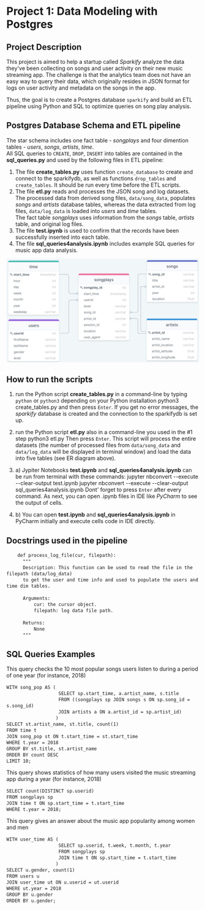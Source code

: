 # Project 1: Data Modeling with Postgres
## Project Description
This project is aimed to help a startup called *Sparkify* analyze the data they've been collecting on songs and user activity on their new music streaming app. 
The challenge is that the analytics team does not have an easy way to query their data, which originally resides in JSON format for logs on user activity and metadata on the songs in the app.

Thus, the goal is to create a Postgres database `sparkify` and build an ETL pipeline using Python and SQL to optimize queries on song play analysis.

## Postgres Database Schema and ETL pipeline
The star schema includes one fact table - *songplays* and four dimention tables - *users*, *songs*, *artists*, *time*.<br>
All SQL queries to `CREATE`, `DROP`, `INSERT` into tables are contained in the **sql_queries.py** and used by the following files in ETL pipeline:
1. The file **create_tables.py** uses function `create_database` to create and connect to the sparkifydb, as well as functions `drop_tables` and `create_tables`. It should be run every time before the ETL scripts.<br>
2. The file **etl.py** reads and processes the JSON song and log datasets. The processed data from derived song files, `data/song_data`, populates *songs* and *artists* database tables, whereas the data extracted from log files, `data/log_data` is loaded into *users* and *time* tables.<br>
The fact table *songplays* uses information from the *songs* table, *artists* table, and original log files.
3. The file **test.ipynb** is used to confirm that the records have been successfully inserted into each table.
4. The file **sql_queries4analysis.ipynb** includes example SQL queries for music app data analysis.

![](sparkifydb_erd.jpg?raw=true)

## How to run the scripts
1. run the Python script **create_tables.py** in a command-line by typing `python` or `python3` depending on your Python installation
        python3 create_tables.py
and then press `Enter`. If you get no error messages, the *sparkify* database is created and the connection to the sparkifydb is set up.
2. run the Python script **etl.py** also in a command-line you used in the #1 step
        python3 etl.py
Then press `Enter`. This script will process the entire datasets (the number of processed files from `data/song_data` and `data/log_data` will be displayed in terminal window) and load the data into five tables (see ER diagram above).

3. a) Jypiter Notebooks **test.ipynb** and **sql_queries4analysis.ipynb** can be run from terminal with these commands:
        jupyter nbconvert --execute --clear-output test.ipynb
        jupyter nbconvert --execute --clear-output sql_queries4analysis.ipynb
Dont' forget to press `Enter` after every command. As next, you can open .ipynb files in IDE like *PyCharm* to see the output of cells.

3. b) You can open **test.ipynb** and **sql_queries4analysis.ipynb** in PyCharm initially and execute cells code in IDE directly.

## Docstrings used in the pipeline
        def process_log_file(cur, filepath):
          """
          Description: This function can be used to read the file in the filepath (data/log_data)
          to get the user and time info and used to populate the users and time dim tables.

          Arguments:
              cur: the cursor object. 
              filepath: log data file path. 

          Returns:
              None
          """

## SQL Queries Examples
This query checks the 10 most popular songs users listen to during a period of one year (for instance, 2018)

    WITH song_pop AS (
                       SELECT sp.start_time, a.artist_name, s.title 
                       FROM ((songplays sp JOIN songs s ON sp.song_id = s.song_id)
                       JOIN artists a ON a.artist_id = sp.artist_id)
                      )
    SELECT st.artist_name, st.title, count(1)
    FROM time t
    JOIN song_pop st ON t.start_time = st.start_time
    WHERE t.year = 2018
    GROUP BY st.title, st.artist_name
    ORDER BY count DESC
    LIMIT 10;

This query shows statistics of how many users visited the music streaming app during a year (for instance, 2018)

    SELECT count(DISTINCT sp.userid)
    FROM songplays sp
    JOIN time t ON sp.start_time = t.start_time
    WHERE t.year = 2018;

This query gives an answer about the music app popularity among women and men
    
    WITH user_time AS (
                       SELECT sp.userid, t.week, t.month, t.year 
                       FROM songplays sp 
                       JOIN time t ON sp.start_time = t.start_time
                      )
    SELECT u.gender, count(1)
    FROM users u
    JOIN user_time ut ON u.userid = ut.userid
    WHERE ut.year = 2018
    GROUP BY u.gender
    ORDER BY u.gender;
